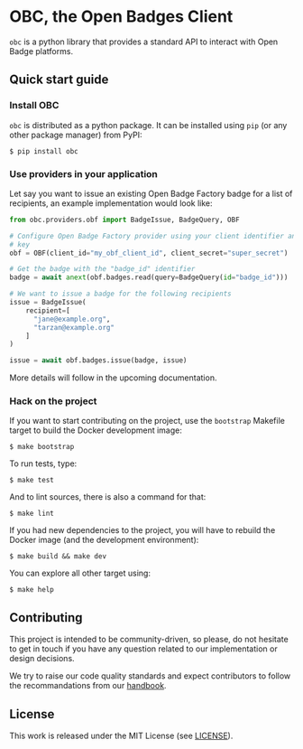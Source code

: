 # OBC, the Open Badges Client

`obc` is a python library that provides a standard API to interact with Open
Badge platforms.

## Quick start guide

### Install OBC

`obc` is distributed as a python package. It can be installed using `pip` (or
any other package manager) from PyPI:

```
$ pip install obc
```

### Use providers in your application

Let say you want to issue an existing Open Badge Factory badge for a list of
recipients, an example implementation would look like:

```python
from obc.providers.obf import BadgeIssue, BadgeQuery, OBF

# Configure Open Badge Factory provider using your client identifier and secret
# key
obf = OBF(client_id="my_obf_client_id", client_secret="super_secret")

# Get the badge with the "badge_id" identifier
badge = await anext(obf.badges.read(query=BadgeQuery(id="badge_id")))

# We want to issue a badge for the following recipients
issue = BadgeIssue(
    recipient=[
      "jane@example.org",
      "tarzan@example.org"
    ]
)

issue = await obf.badges.issue(badge, issue)
```

More details will follow in the upcoming documentation.

### Hack on the project

If you want to start contributing on the project, use the `bootstrap` Makefile
target to build the Docker development image:

```
$ make bootstrap
```

To run tests, type:

```
$ make test
```

And to lint sources, there is also a command for that:

```
$ make lint
```

If you had new dependencies to the project, you will have to rebuild the Docker
image (and the development environment):

```
$ make build && make dev
```

You can explore all other target using:

```
$ make help
```

## Contributing

This project is intended to be community-driven, so please, do not hesitate to
get in touch if you have any question related to our implementation or design
decisions.

We try to raise our code quality standards and expect contributors to follow
the recommandations from our
[handbook](https://openfun.gitbooks.io/handbook/content).

## License

This work is released under the MIT License (see [LICENSE](./LICENSE)).
